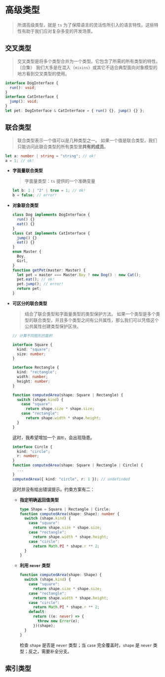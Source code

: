 # 高级类型

> 所谓高级类型，就是 `ts` 为了保障语言的灵活性所引入的语言特性。这些特性有助于我们应对复杂多变的开发场景。

## 交叉类型

> 交叉类型是将多个类型合并为一个类型。它包含了所需的所有类型的特性。 （合集）
> 我们大多是在混入（`mixins`）或其它不适合典型面向对象模型的地方看到交叉类型的使用。

```ts
interface DogInterface {
  run(): void;
}
interface CatInterface {
  jump(): void;
}
let pet: DogInterface & CatInterface = { run() {}, jump() {} };
```

## 联合类型

> 联合类型表示一个值可以是几种类型之一。
> 如果一个值是联合类型，我们只能访问此联合类型的所有类型里**共有的成员**。

```ts
let a: number | string = "string"; // ok!
a = 1; // ok!
```

- **字面量联合类型**
  > 字面量类型：`ts` 提供的一个准确变量
  ```ts
  let b: 1 | "2" | true = 1; // ok!
  b = false; // error!
  ```
- **对象联合类型**
  ```ts
  class Dog implements DogInterface {
    run() {}
    eat() {}
  }
  class Cat implements CatInterface {
    jump() {}
    eat() {}
  }
  enum Master {
    Boy,
    Girl,
  }
  function getPet(master: Master) {
    let pet = master === Master.Boy ? new Dog() : new Cat();
    pet.eat(); // ok!
    pet.jump(); // error!
    return pet;
  }
  ```
- **可区分的联合类型**

  > 结合了联合类型和字面量类型的类型保护方法。
  > 如果一个类型是多个类型的联合类型，并且多个类型之间有公共属性，那么我们可以凭借这个公共属性创建类型保护区块。

  ```ts
  // 计算不同图形的面积

  interface Square {
    kind: "square";
    size: number;
  }

  interface Rectangle {
    kind: "rectangle";
    width: number;
    height: number;
  }

  function computedArea(shape: Square | Rectangle) {
    switch (shape.kind) {
      case "square":
        return shape.size * shape.size;
      case "rectangle":
        return shape.width * shape.height;
    }
  }
  ```

  这时，我希望增加一个 `圆形`，会出现隐患。

  ```ts
  interface Circle {
    kind: "circle";
    r: number;
  }
  function computedArea(shape: Square | Rectangle | Circle) {
    ...
  }
  computedArea({ kind: "circle", r: 1 }); // undefinded
  ```

  这时并没有给出错误提示。约束方案有二：

  - **指定明确返回值类型**
    ```ts
    type Shape = Square | Rectangle | Circle;
    function computedArea(shape: Shape): number {
      switch (shape.kind) {
        case "square":
          return shape.size * shape.size;
        case "rectangle":
          return shape.width * shape.height;
        case "circle":
          return Math.PI * shape.r ** 2;
      }
    }
    ```
  - **利用 `never` 类型**
    ```ts
    function computedArea(shape: Shape) {
      switch (shape.kind) {
        case "square":
          return shape.size * shape.size;
        case "rectangle":
          return shape.width * shape.height;
        case "circle":
          return Math.PI * shape.r ** 2;
        default:
          return ((e: never) => {
            throw new Error(e);
          })(shape);
      }
    }
    ```
    检查 `shape` 是否是 `never` 类型；当 `case` 完全覆盖时，`shape` 是 `never` 类型；反之，需要补全分支。

## 索引类型
